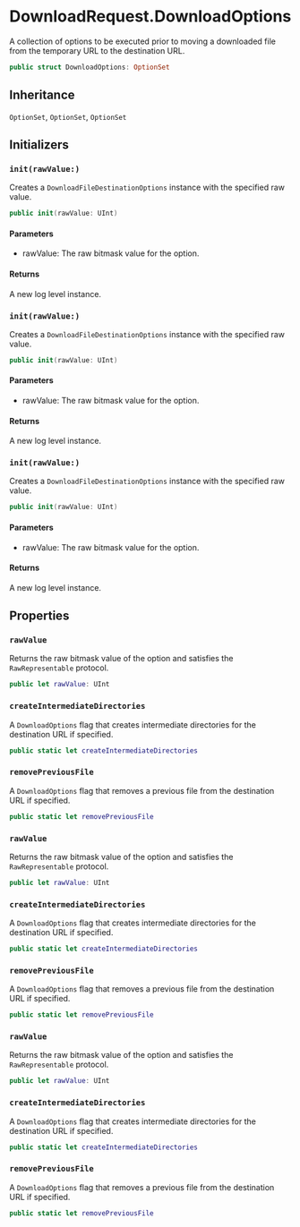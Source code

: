 # DownloadRequest.DownloadOptions

A collection of options to be executed prior to moving a downloaded file from the temporary URL to the
destination URL.

``` swift
public struct DownloadOptions: OptionSet 
```

## Inheritance

`OptionSet`, `OptionSet`, `OptionSet`

## Initializers

### `init(rawValue:)`

Creates a `DownloadFileDestinationOptions` instance with the specified raw value.

``` swift
public init(rawValue: UInt) 
```

#### Parameters

  - rawValue: The raw bitmask value for the option.

#### Returns

A new log level instance.

### `init(rawValue:)`

Creates a `DownloadFileDestinationOptions` instance with the specified raw value.

``` swift
public init(rawValue: UInt) 
```

#### Parameters

  - rawValue: The raw bitmask value for the option.

#### Returns

A new log level instance.

### `init(rawValue:)`

Creates a `DownloadFileDestinationOptions` instance with the specified raw value.

``` swift
public init(rawValue: UInt) 
```

#### Parameters

  - rawValue: The raw bitmask value for the option.

#### Returns

A new log level instance.

## Properties

### `rawValue`

Returns the raw bitmask value of the option and satisfies the `RawRepresentable` protocol.

``` swift
public let rawValue: UInt
```

### `createIntermediateDirectories`

A `DownloadOptions` flag that creates intermediate directories for the destination URL if specified.

``` swift
public static let createIntermediateDirectories 
```

### `removePreviousFile`

A `DownloadOptions` flag that removes a previous file from the destination URL if specified.

``` swift
public static let removePreviousFile 
```

### `rawValue`

Returns the raw bitmask value of the option and satisfies the `RawRepresentable` protocol.

``` swift
public let rawValue: UInt
```

### `createIntermediateDirectories`

A `DownloadOptions` flag that creates intermediate directories for the destination URL if specified.

``` swift
public static let createIntermediateDirectories 
```

### `removePreviousFile`

A `DownloadOptions` flag that removes a previous file from the destination URL if specified.

``` swift
public static let removePreviousFile 
```

### `rawValue`

Returns the raw bitmask value of the option and satisfies the `RawRepresentable` protocol.

``` swift
public let rawValue: UInt
```

### `createIntermediateDirectories`

A `DownloadOptions` flag that creates intermediate directories for the destination URL if specified.

``` swift
public static let createIntermediateDirectories 
```

### `removePreviousFile`

A `DownloadOptions` flag that removes a previous file from the destination URL if specified.

``` swift
public static let removePreviousFile 
```
